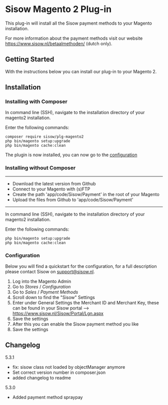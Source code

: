 # Sisow Magento 2 Plug-in

This plug-in will install all the Sisow payment methods to  your Magento installation. 

For more information about the payment methods visit our website https://www.sisow.nl/betaalmethoden/ (dutch only).

## Getting Started

With the instructions below you can install our plug-in to your Magento 2.

## Installation

### Installing with Composer

In command line (SSH), navigate to the installation directory of your magento2 installation.

Enter the following commands:

```
composer require sisow/plg-magento2
php bin/magento setup:upgrade
php bin/magento cache:clean
```

The plugin is now installed, you can now go to the [configuration](#configuration)

### Installing without Composer

---
- Download the latest version from Github
- Connect to your Magento with (s)FTP
- Create the path 'app/code/Sisow/Payment' in the root of your Magento
- Upload the files from Github to 'app/code/Sisow/Payment'
---

In command line (SSH), navigate to the installation directory of your magento2 installation.

Enter the following commands:

```
php bin/magento setup:upgrade
php bin/magento cache:clean
```

### Configuration

Below you will find a quickstart for the configuration, for a full description please contact Sisow on support@sisow.nl.
1. Log into the Magento Admin
2. Go to *Stores* / *Configuration*
3. Go to *Sales* / *Payment Methods*
4. Scroll down to find the "Sisow" Settings
5. Enter under General Settings the Merchant ID and Merchant Key, these can be found in your Sisow portal --> https://www.sisow.nl/Sisow/Portal/Lgn.aspx
6. Save the settings
7. After this you can enable the Sisow payment method you like
8. Save the settings

## Changelog

5.3.1
- fix: sisow class not loaded by objectManager anymore
- Set correct version number in composer.json
- added changelog to readme

5.3.0
- Added payment method spraypay